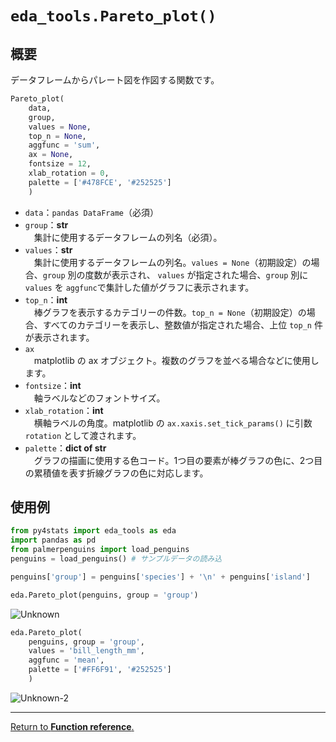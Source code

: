# `eda_tools.Pareto_plot()`

## 概要

データフレームからパレート図を作図する関数です。

``` python
Pareto_plot(
    data, 
    group, 
    values = None, 
    top_n = None, 
    aggfunc = 'sum',
    ax = None, 
    fontsize = 12, 
    xlab_rotation = 0,
    palette = ['#478FCE', '#252525']
    )
``` 

- `data`：`pandas DataFrame`（必須）
- `group`：**str**</br>
　集計に使用するデータフレームの列名（必須）。
- `values`：**str**</br>
　集計に使用するデータフレームの列名。`values = None`（初期設定）の場合、`group` 別の度数が表示され、
`values` が指定された場合、`group` 別に `values` を `aggfunc`で集計した値がグラフに表示されます。
- `top_n`：**int**</br>
　棒グラフを表示するカテゴリーの件数。`top_n = None`（初期設定）の場合、すべてのカテゴリーを表示し、整数値が指定された場合、上位 `top_n` 件が表示されます。
- `ax`</br>
　matplotlib の ax オブジェクト。複数のグラフを並べる場合などに使用します。
- `fontsize`：**int**</br>
　軸ラベルなどのフォントサイズ。
- `xlab_rotation`：**int**</br>
　横軸ラベルの角度。matplotlib の `ax.xaxis.set_tick_params()` に引数 `rotation` として渡されます。
- `palette`：**dict of str**</br>
　グラフの描画に使用する色コード。1つ目の要素が棒グラフの色に、2つ目の累積値を表す折線グラフの色に対応します。

## 使用例

``` python
from py4stats import eda_tools as eda
import pandas as pd
from palmerpenguins import load_penguins
penguins = load_penguins() # サンプルデータの読み込

penguins['group'] = penguins['species'] + '\n' + penguins['island']

eda.Pareto_plot(penguins, group = 'group')
```

![Unknown](https://github.com/Hirototensho/Py4Stats/assets/55335752/46fca5f5-bde9-480d-b6bf-1957ac1035b5)

``` python
eda.Pareto_plot(
    penguins, group = 'group', 
    values = 'bill_length_mm',
    aggfunc = 'mean',
    palette = ['#FF6F91', '#252525']
    )
``` 
![Unknown-2](https://github.com/Hirototensho/Py4Stats/assets/55335752/5e323376-eb56-4407-a047-0fded76c6619)

***
[Return to **Function reference**.](https://github.com/Hirototensho/Py4Stats/blob/main/man/reference.md)
